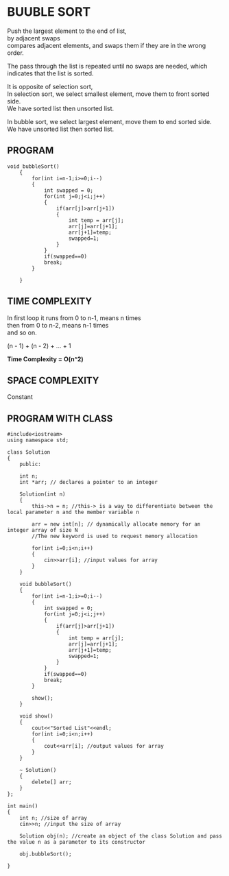 # BUUBLE SORT
Push the largest element to the end of list, <br>
by adjacent swaps <br>
compares adjacent elements, and swaps them if they are in the wrong order.

The pass through the list is repeated until no swaps are needed, which indicates that the list is sorted.

It is opposite of selection sort, <br>
In selection sort, we select smallest element, move them to front sorted side. <br>
We have sorted list then unsorted list.

In bubble sort, we select largest element, move them to end sorted side. <br>
We have unsorted list then sorted list.

## PROGRAM

```
void bubbleSort()
    {
        for(int i=n-1;i>=0;i--)
        {
            int swapped = 0;
            for(int j=0;j<i;j++)
            {
                if(arr[j]>arr[j+1])
                {
                    int temp = arr[j];
                    arr[j]=arr[j+1];
                    arr[j+1]=temp;
                    swapped=1;
                }
            }
            if(swapped==0)
            break;
        }
        
    }
```

## TIME COMPLEXITY
In first loop it runs from 0 to n-1, means n times <br>
then from 0 to n-2, means n-1 times <br>
and so on. <br>

(n - 1) + (n - 2) + ... + 1

**Time Complexity = O(n^2)**

## SPACE COMPLEXITY
Constant

## PROGRAM WITH CLASS

```
#include<iostream>
using namespace std;

class Solution
{
    public:
    
    int n;
    int *arr; // declares a pointer to an integer
    
    Solution(int n)
    {
        this->n = n; //this-> is a way to differentiate between the local parameter n and the member variable n
        
        arr = new int[n]; // dynamically allocate memory for an integer array of size N
        //The new keyword is used to request memory allocation
        
        for(int i=0;i<n;i++)
        {
            cin>>arr[i]; //input values for array
        } 
    }
    
    void bubbleSort()
    {
        for(int i=n-1;i>=0;i--)
        {
            int swapped = 0;
            for(int j=0;j<i;j++)
            {
                if(arr[j]>arr[j+1])
                {
                    int temp = arr[j];
                    arr[j]=arr[j+1];
                    arr[j+1]=temp;
                    swapped=1;
                }
            }
            if(swapped==0)
            break;
        }
        
        show();
    }
    
    void show()
    {
        cout<<"Sorted List"<<endl;
        for(int i=0;i<n;i++)
        {
            cout<<arr[i]; //output values for array
        }
    }
    
    ~ Solution()
    {
        delete[] arr;
    }
};

int main()
{
    int n; //size of array
    cin>>n; //input the size of array
    
    Solution obj(n); //create an object of the class Solution and pass the value n as a parameter to its constructor
    
    obj.bubbleSort();
    
}

```
